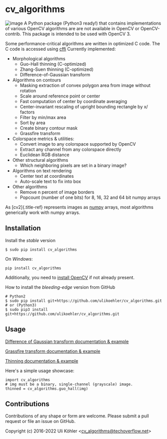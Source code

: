 # cv_algorithms

![image](https://circleci.com/gh/ulikoehler/cv_algorithms/tree/master.svg?style=svg)
A Python package (Python3 ready!) that contains implementations of various OpenCV algorithms are are not
available in OpenCV or OpenCV-contrib. This package is intended to be used with OpenCV 3.

Some performance-critical algorithms are written in optimized C code. The C code is accessed using [cffi](https://cffi.readthedocs.io/en/latest/)
Currently implemented:
-   Morphological algorithms
    -   Guo-Hall thinning (C-optimized)
    -   Zhang-Suen thinning (C-optimized)
    -   Difference-of-Gaussian transform
-   Algorithms on contours
    -   Masking extraction of convex polygon area from image without rotation
    -   Scale around reference point or center
    -   Fast computation of center by coordinate averaging
    -   Center-invariant rescaling of upright bounding rectangle by x/ factors
    -   Filter by min/max area
    -   Sort by area
    -   Create binary contour mask
    -   Grassfire transform
-   Colorspace metrics & utilities:
    -   Convert image to any colorspace supported by OpenCV
    -   Extract any channel from any colorspace directly
    -   Euclidean RGB distance
-   Other structural algorithms
    -   Which neighboring pixels are set in a binary image?
-   Algorithms on text rendering
    -   Center text at coordinates
    -   Auto-scale text to fix into box
-   Other algorithms
    -   Remove n percent of image borders
    -   Popcount (number of one bits) for 8, 16, 32 and 64 bit numpy arrays

As [cv2]{.title-ref} represents images as [numpy](http://www.numpy.org/) arrays, most algorithms generically work with numpy arrays.

## Installation

Install the *stable* version

``` {.sourceCode .bash}
$ sudo pip install cv_algorithms
```

On *Windows*:
``` {.sourceCode .bash}
pip install cv_algorithms
```
Additionally, you need to [install OpenCV](https://techoverflow.net/2022/01/23/how-to-fix-python-modulenotfounderror-no-module-named-cv2-on-windows/) if not already present.

How to install the *bleeding-edge* version from GitHub

``` {.sourceCode .bash}
# Python2
$ sudo pip install git+https://github.com/ulikoehler/cv_algorithms.git
# or (Python3)
$ sudo pip3 install git+https://github.com/ulikoehler/cv_algorithms.git
```

## Usage

[Difference of Gaussian transform documentation & example](https://github.com/ulikoehler/cv_algorithms/blob/master/doc/DoG.md)

[Grassfire transform documentation & example](https://github.com/ulikoehler/cv_algorithms/blob/master/doc/Grassfire.md)

[Thinning documentation & example](https://github.com/ulikoehler/cv_algorithms/blob/master/doc/Thinning.md)

Here\'s a simple usage showcase:

``` {.sourceCode .python}
import cv_algorithms
# img must be a binary, single-channel (grayscale) image.
thinned = cv_algorithms.guo_hall(img)
```

## Contributions

Contributions of any shape or form are welcome. Please submit a pull
request or file an issue on GitHub.

Copyright (c) 2016-2022 Uli Köhler \<<cv_algorithms@techoverflow.net>\>
